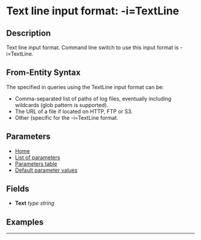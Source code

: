# Text line input format: -i=TextLine

## Description

Text line input format. Command line switch to use this input format is -i=TextLine.

## From-Entity Syntax

The <from-entity> specified in queries using the TextLine input format can be:
- Comma-separated list of paths of log files, eventually including wildcards (glob pattern is supported).
- The URL of a file if located on HTTP, FTP or S3.
- Other (specific for the -i=TextLine format.

## Parameters

- [Home](../Readme.md)
- [List of parameters](textline_parameters.md)
- [Parameters table](textline_parameters_table.md)
- [Default parameter values](textline_parameters_defaults.md)
## Fields

- **Text** *type string*

## Examples

------------------------------------------------------------

